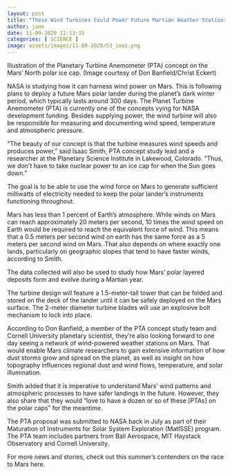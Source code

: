 ```yaml
---
layout: post
title: "These Wind Turbines Could Power Future Martian Weather Stations"
author: jane 
date: 11-09-2020 11:13:15 
categories: [ SCIENCE ] 
image: assets/images/11-09-2020/53_ima1.png
---
```

Illustration of the Planetary Turbine Anemometer (PTA) concept on the Mars’ North polar ice cap. (Image courtesy of Don Banfield/Christ Eckert)

NASA is studying how it can harness wind power on Mars. This is following plans to deploy a future Mars polar lander during the planet’s dark winter period, which typically lasts around 300 days. The Planet Turbine Anemometer (PTA) is currently one of the concepts vying for NASA development funding. Besides supplying power, the wind turbine will also be responsible for measuring and documenting wind speed, temperature and atmospheric pressure.

“The beauty of our concept is that the turbine measures wind speeds and produces power,” said Isaac Smith, PTA concept study lead and a researcher at the Planetary Science Institute in Lakewood, Colorado. “Thus, we don't have to take nuclear power to an ice cap for when the Sun goes down.”

The goal is to be able to use the wind force on Mars to generate sufficient milliwatts of electricity needed to keep the polar lander’s instruments functioning throughout.

Mars has less than 1 percent of Earth’s atmosphere. While winds on Mars can reach approximately 20 meters per second, 10 times the wind speed on Earth would be required to reach the equivalent force of wind. This means that a 0.5 meters per second wind on earth has the same force as a 5 meters per second wind on Mars. That also depends on where exactly one lands, particularly on geographic slopes that tend to have faster winds, according to Smith.

The data collected will also be used to study how Mars’ polar layered deposits form and evolve during a Martian year.

The turbine design will feature a 1.5-meter-tall tower that can be folded and stored on the deck of the lander until it can be safely deployed on the Mars surface. The 2-meter diameter turbine blades will use an explosive bolt mechanism to lock into place.

According to Don Banfield, a member of the PTA concept study team and Cornell University planetary scientist, they’re also looking forward to one day seeing a network of wind-powered weather stations on Mars. That would enable Mars climate researchers to gain extensive information of how dust storms grow and spread on the planet, as well as insight on how topography influences regional dust and wind flows, temperature, and solar illumination.

Smith added that it is imperative to understand Mars’ wind patterns and atmospheric processes to have safer landings in the future. However, they also share that they would “love to have a dozen or so of these [PTAs] on the polar caps” for the meantime.

The PTA proposal was submitted to NASA back in July as part of their Maturation of Instruments for Solar System Exploration (MatISSE) program. The PTA team includes partners from Ball Aerospace, MIT Haystack Observatory and Cornell University.

For more news and stories, check out this summer’s contenders on the race to Mars here.